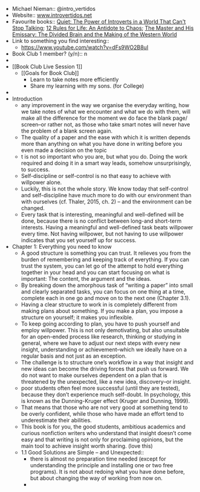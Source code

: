 - Michael Nieman:: @intro_vertidos
- Website:: www.introvertidos.net
- Favourite books:: [Quiet: The Power of Introverts in a World That Can't Stop Talking](https://www.amazon.com/-/es/Susan-Cain/dp/0307352153/ref=sr_1_1?__mk_es_US=%C3%85M%C3%85%C5%BD%C3%95%C3%91&dchild=1&keywords=Susan+Cain&qid=1604266521&s=books&sr=1-1); [12 Rules for Life: An Antidote to Chaos](https://www.amazon.com/-/es/Jordan-B-Peterson/dp/0345816021/ref=sr_1_1?__mk_es_US=%C3%85M%C3%85%C5%BD%C3%95%C3%91&dchild=1&keywords=jordan+peterson&qid=1604266021&sr=8-1); [The Master and His Emissary: The Divided Brain and the Making of the Western World](https://www.amazon.com/-/es/Iain-McGilchrist/dp/0300245920/ref=sr_1_1?__mk_es_US=%C3%85M%C3%85%C5%BD%C3%95%C3%91&dchild=1&keywords=iain+mcgilchrist&qid=1604265940&sr=8-1)
- Link to something you find interesting::
    -  https://www.youtube.com/watch?v=dFs9WO2B8uI
- Book Club 1 member? (y/n):: n
- 
- [[Book Club Live Session 1]]
    - [[Goals for Book Club]]
        - Learn to take notes more efficiently
        - Share my learning with my sons. (for College)
- 
- Introduction
    - any improvement in the way we organise the everyday writing, how we take notes of what we encounter and what we do with them, will make all the difference for the moment we do face the blank page/ screen–or rather not, as those who take smart notes will never have the problem of a blank screen again.
    - The quality of a paper and the ease with which it is written depends more than anything on what you have done in writing before you even made a decision on the topic
    - t is not so important who you are, but what you do. Doing the work required and doing it in a smart way leads, somehow unsurprisingly, to success.
    - Self-discipline or self-control is no that easy to achieve with willpower alone.
    - Luckily, this is not the whole story. We know today that self-control and self-discipline have much more to do with our environment than with ourselves (cf. Thaler, 2015, ch. 2) – and the environment can be changed. 
    - Every task that is interesting, meaningful and well-defined will be done, because there is no conflict between long-and short-term interests. Having a meaningful and well-defined task beats willpower every time. Not having willpower, but not having to use willpower indicates that you set yourself up for success.
- Chapter 1: Everything you need to know
    - A good structure is something you can trust. It relieves you from the burden of remembering and keeping track of everything. If you can trust the system, you can let go of the attempt to hold everything together in your head and you can start focusing on what is important: The content, the argument and the ideas.
    - By breaking down the amorphous task of “writing a paper” into small and clearly separated tasks, you can focus on one thing at a time, complete each in one go and move on to the next one (Chapter 3.1). 
    - Having a clear structure to work in is completely different from making plans about something. If you make a plan, you impose a structure on yourself; it makes you inflexible. 
    - To keep going according to plan, you have to push yourself and employ willpower. This is not only demotivating, but also unsuitable for an open-ended process like research, thinking or studying in general, where we have to adjust our next steps with every new insight, understanding or achievement–which we ideally have on a regular basis and not just as an exception.
    - The challenge is to structure one’s workflow in a way that insight and new ideas can become the driving forces that push us forward. We do not want to make ourselves dependent on a plan that is threatened by the unexpected, like a new idea, discovery–or insight.
    - poor students often feel more successful (until they are tested), because they don’t experience much self-doubt. In psychology, this is known as the Dunning-Kruger effect (Kruger and Dunning, 1999).
    - That means that those who are not very good at something tend to be overly confident, while those who have made an effort tend to underestimate their abilities. 
    - This book is for you, the good students, ambitious academics and curious nonfiction writers who understand that insight doesn’t come easy and that writing is not only for proclaiming opinions, but the main tool to achieve insight worth sharing. (love this)
    - 1.1 Good Solutions are Simple – and Unexpected::
        - there is almost no preparation time needed (except for understanding the principle and installing one or two free programs). It is not about redoing what you have done before, but about changing the way of working from now on. 
        - 
